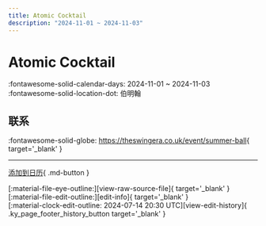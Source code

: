 ```yaml
---
title: Atomic Cocktail
description: "2024-11-01 ~ 2024-11-03"
---
```


# Atomic Cocktail 

:fontawesome-solid-calendar-days: 2024-11-01 ~ 2024-11-03  
:fontawesome-solid-location-dot: 伯明翰  

## 联系

:fontawesome-solid-globe: <https://theswingera.co.uk/event/summer-ball>{ target='_blank' }  

---

[添加到日历](https://swing.news/ics/zh-Hans/2024/en_GB/atomic-cocktail-2024.ics){ .md-button }

<div class="ky_page_footer" markdown>
<div class="ky_page_footer_trailing" markdown="span">
[:material-file-eye-outline:][view-raw-source-file]{ target='_blank' }
[:material-file-edit-outline:][edit-info]{ target='_blank' }
</div>
<div class="ky_page_footer_leading" markdown="span">
[:material-clock-edit-outline: 2024-07-14 20:30 UTC][view-edit-history]{ .ky_page_footer_history_button target='_blank' }
</div>
</div>

[view-raw-source-file]: https://github.com/swingdance/events/blob/main/2024/en_GB/atomic-cocktail-2024.json "查看原始源文件"
[edit-info]: https://github.com/swingdance/events/issues/new?assignees=&labels=update+event&projects=&template=03-update_entity.yml&title=%5B2024%2Fen_GB%5D%20Atomic%20Cocktail&region=en_GB&year=2024&id=atomic-cocktail-2024&name=Atomic%20Cocktail&org_id= "编辑信息"

[view-edit-history]: https://github.com/swingdance/events/commits/main/2024/en_GB/atomic-cocktail-2024.json "查看编辑历史"
